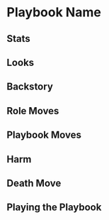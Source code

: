 # Playbook Name

## Stats

## Looks

## Backstory

## Role Moves

## Playbook Moves

## Harm

## Death Move

## Playing the Playbook